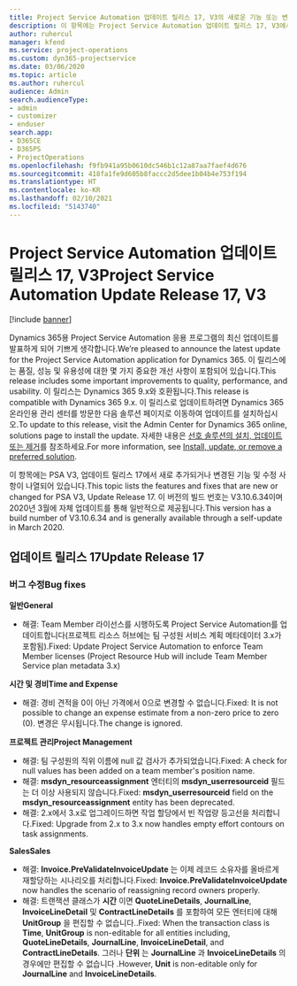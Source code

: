 ```yaml
---
title: Project Service Automation 업데이트 릴리스 17, V3의 새로운 기능 또는 변경된 기능
description: 이 항목에는 Project Service Automation 업데이트 릴리스 17, V3에서 사용할 수 있는 기능 및 수정 사항이 나열되어 있습니다.
author: ruhercul
manager: kfend
ms.service: project-operations
ms.custom: dyn365-projectservice
ms.date: 03/06/2020
ms.topic: article
ms.author: ruhercul
audience: Admin
search.audienceType:
- admin
- customizer
- enduser
search.app:
- D365CE
- D365PS
- ProjectOperations
ms.openlocfilehash: f9fb941a95b0610dc546b1c12a87aa7faef4d676
ms.sourcegitcommit: 418fa1fe9d605b8faccc2d5dee1b04b4e753f194
ms.translationtype: HT
ms.contentlocale: ko-KR
ms.lasthandoff: 02/10/2021
ms.locfileid: "5143740"
---
```

# <a name="project-service-automation-update-release-17-v3"></a><span data-ttu-id="a5ecc-103">Project Service Automation 업데이트 릴리스 17, V3</span><span class="sxs-lookup"><span data-stu-id="a5ecc-103">Project Service Automation Update Release 17, V3</span></span>

[!include [banner](../includes/psa-now-project-operations.md)]

<span data-ttu-id="a5ecc-104">Dynamics 365용 Project Service Automation 응용 프로그램의 최신 업데이트를 발표하게 되어 기쁘게 생각합니다.</span><span class="sxs-lookup"><span data-stu-id="a5ecc-104">We’re pleased to announce the latest update for the Project Service Automation application for Dynamics 365.</span></span> <span data-ttu-id="a5ecc-105">이 릴리스에는 품질, 성능 및 유용성에 대한 몇 가지 중요한 개선 사항이 포함되어 있습니다.</span><span class="sxs-lookup"><span data-stu-id="a5ecc-105">This release includes some important improvements to quality, performance, and usability.</span></span>  <span data-ttu-id="a5ecc-106">이 릴리스는 Dynamics 365 9.x와 호환됩니다.</span><span class="sxs-lookup"><span data-stu-id="a5ecc-106">This release is compatible with Dynamics 365 9.x.</span></span> <span data-ttu-id="a5ecc-107">이 릴리스로 업데이트하려면 Dynamics 365 온라인용 관리 센터를 방문한 다음 솔루션 페이지로 이동하여 업데이트를 설치하십시오.</span><span class="sxs-lookup"><span data-stu-id="a5ecc-107">To update to this release, visit the Admin Center for Dynamics 365 online, solutions page to install the update.</span></span> <span data-ttu-id="a5ecc-108">자세한 내용은 [선호 솔루션의 설치, 업데이트 또는 제거](https://docs.microsoft.com/power-platform/admin/install-remove-preferred-solution)를 참조하세요.</span><span class="sxs-lookup"><span data-stu-id="a5ecc-108">For more information, see [Install, update, or remove a preferred solution](https://docs.microsoft.com/power-platform/admin/install-remove-preferred-solution).</span></span>

<span data-ttu-id="a5ecc-109">이 항목에는 PSA V3, 업데이트 릴리스 17에서 새로 추가되거나 변경된 기능 및 수정 사항이 나열되어 있습니다.</span><span class="sxs-lookup"><span data-stu-id="a5ecc-109">This topic lists the features and fixes that are new or changed for PSA V3, Update Release 17.</span></span> <span data-ttu-id="a5ecc-110">이 버전의 빌드 번호는 V3.10.6.34이며 2020년 3월에 자체 업데이트를 통해 일반적으로 제공됩니다.</span><span class="sxs-lookup"><span data-stu-id="a5ecc-110">This version has a build number of V3.10.6.34 and is generally available through a self-update in March 2020.</span></span>


## <a name="update-release-17"></a><span data-ttu-id="a5ecc-111">업데이트 릴리스 17</span><span class="sxs-lookup"><span data-stu-id="a5ecc-111">Update Release 17</span></span>

### <a name="bug-fixes"></a><span data-ttu-id="a5ecc-112">버그 수정</span><span class="sxs-lookup"><span data-stu-id="a5ecc-112">Bug fixes</span></span>

<span data-ttu-id="a5ecc-113">**일반**</span><span class="sxs-lookup"><span data-stu-id="a5ecc-113">**General**</span></span>

- <span data-ttu-id="a5ecc-114">해결: Team Member 라이선스를 시행하도록 Project Service Automation를 업데이트합니다(프로젝트 리소스 허브에는 팀 구성원 서비스 계획 메타데이터 3.x가 포함됨).</span><span class="sxs-lookup"><span data-stu-id="a5ecc-114">Fixed: Update Project Service Automation to enforce Team Member licenses (Project Resource Hub will include Team Member Service plan metadata 3.x)</span></span>
 
<span data-ttu-id="a5ecc-115">**시간 및 경비**</span><span class="sxs-lookup"><span data-stu-id="a5ecc-115">**Time and Expense**</span></span>

- <span data-ttu-id="a5ecc-116">해결: 경비 견적을 0이 아닌 가격에서 0으로 변경할 수 없습니다.</span><span class="sxs-lookup"><span data-stu-id="a5ecc-116">Fixed: It is not possible to change an expense estimate from a non-zero price to zero (0).</span></span> <span data-ttu-id="a5ecc-117">변경은 무시됩니다.</span><span class="sxs-lookup"><span data-stu-id="a5ecc-117">The change is ignored.</span></span>

<span data-ttu-id="a5ecc-118">**프로젝트 관리**</span><span class="sxs-lookup"><span data-stu-id="a5ecc-118">**Project Management**</span></span>

- <span data-ttu-id="a5ecc-119">해결: 팀 구성원의 직위 이름에 null 값 검사가 추가되었습니다.</span><span class="sxs-lookup"><span data-stu-id="a5ecc-119">Fixed: A check for null values has been added on a team member's position name.</span></span>
- <span data-ttu-id="a5ecc-120">해결: **msdyn_resourceassignment** 엔터티의 **msdyn_userresourceid** 필드는 더 이상 사용되지 않습니다.</span><span class="sxs-lookup"><span data-stu-id="a5ecc-120">Fixed: **msdyn_userresourceid** field on the **msdyn_resourceassignment** entity has been deprecated.</span></span>
- <span data-ttu-id="a5ecc-121">해결: 2.x에서 3.x로 업그레이드하면 작업 할당에서 빈 작업량 등고선을 처리합니다.</span><span class="sxs-lookup"><span data-stu-id="a5ecc-121">Fixed: Upgrade from 2.x to 3.x now handles empty effort contours on task assignments.</span></span>

<span data-ttu-id="a5ecc-122">**Sales**</span><span class="sxs-lookup"><span data-stu-id="a5ecc-122">**Sales**</span></span>

- <span data-ttu-id="a5ecc-123">해결: **Invoice.PreValidateInvoiceUpdate** 는 이제 레코드 소유자를 올바르게 재할당하는 시나리오를 처리합니다.</span><span class="sxs-lookup"><span data-stu-id="a5ecc-123">Fixed: **Invoice.PreValidateInvoiceUpdate** now handles the scenario of reassigning record owners properly.</span></span>
- <span data-ttu-id="a5ecc-124">해결: 트랜잭션 클래스가 **시간** 이면 **QuoteLineDetails**, **JournalLine**, **InvoiceLineDetail** 및 **ContractLineDetails** 를 포함하여 모든 엔터티에 대해 **UnitGroup** 을 편집할 수 없습니다..</span><span class="sxs-lookup"><span data-stu-id="a5ecc-124">Fixed: When the transaction class is **Time**, **UnitGroup** is non-editable for all entities including, **QuoteLineDetails**, **JournalLine**, **InvoiceLineDetail**, and **ContractLineDetails**.</span></span> <span data-ttu-id="a5ecc-125">그러나 **단위** 는 **JournalLine** 과 **InvoiceLineDetails** 의 경우에만 편집할 수 없습니다 .</span><span class="sxs-lookup"><span data-stu-id="a5ecc-125">However, **Unit** is non-editable only for **JournalLine** and **InvoiceLineDetails**.</span></span>


